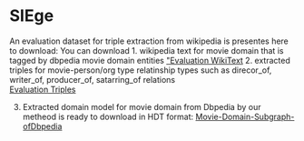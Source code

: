 # SIEge
An evaluation dataset for triple extraction from wikipedia is presentes here to download:
You can download 1. wikipedia text for movie domain that is tagged by dbpedia movie domain entities
["Evaluation WikiText](https://drive.google.com/file/d/1REbRjMRNYqnLy2ma65owW4p5TI7z2l4X/view?usp=sharing "Evaluation WikiText") 
2. extracted triples for movie-person/org type relatinship types such as direcor_of, writer_of, producer_of, satarring_of relations  
[Evaluation Triples](https://drive.google.com/open?id=1npqGcMpyPg4yHdfjaxk0i9xMHE-Nx4L0 "Evaluation Triples")

3. Extracted domain model for movie domain from Dbpedia by our metheod is ready to download in HDT format: [Movie-Domain-Subgraph-ofDbpedia](https://drive.google.com/open?id=14X7Tm1K8_5Rp8cPbs_LTM-biFwCFsahU "MovieDomainRDFModel-HDT-Format") 
